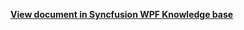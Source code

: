 **[View document in Syncfusion WPF Knowledge base](https://www.syncfusion.com/kb/12055/how-to-bind-json-online-data-to-wpf-schedule-sfscheduler)**
